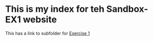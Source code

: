 # This is my index for teh Sandbox-EX1 website

This has a link to subfolder for [Exercise 1](Exercise1.html)
